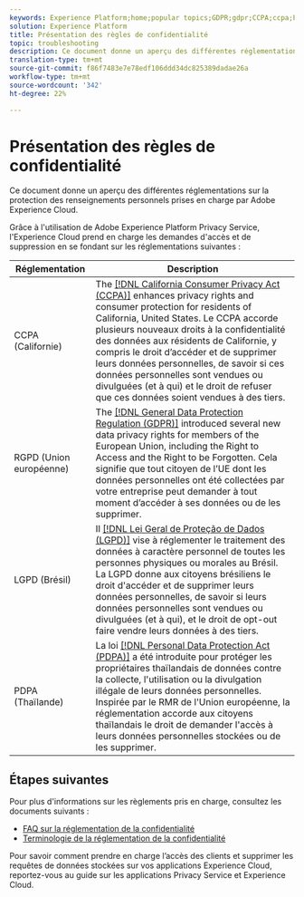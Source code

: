 ```yaml
---
keywords: Experience Platform;home;popular topics;GDPR;gdpr;CCPA;ccpa;PDPA;pdpa;LGPD;lgpd;overview;Overview;regulation;Regulation;regulations;Regulations;privacy;Privacy;
solution: Experience Platform
title: Présentation des règles de confidentialité
topic: troubleshooting
description: Ce document donne un aperçu des différentes réglementations sur la protection des renseignements personnels prises en charge par Adobe Experience Cloud.
translation-type: tm+mt
source-git-commit: f86f7483e7e78edf106ddd34dc825389dadae26a
workflow-type: tm+mt
source-wordcount: '342'
ht-degree: 22%

---
```



# Présentation des règles de confidentialité

Ce document donne un aperçu des différentes réglementations sur la protection des renseignements personnels prises en charge par Adobe Experience Cloud.

Grâce à l&#39;utilisation de Adobe Experience Platform Privacy Service, l&#39;Experience Cloud prend en charge les demandes d&#39;accès et de suppression en se fondant sur les réglementations suivantes :

| Réglementation | Description |
| --- | --- |
| CCPA (Californie) | The [[!DNL California Consumer Privacy Act (CCPA)]](https://oag.ca.gov/privacy/ccpa) enhances privacy rights and consumer protection for residents of California, United States. Le CCPA accorde plusieurs nouveaux droits à la confidentialité des données aux résidents de Californie, y compris le droit d’accéder et de supprimer leurs données personnelles, de savoir si ces données personnelles sont vendues ou divulguées (et à qui) et le droit de refuser que ces données soient vendues à des tiers. |
| RGPD (Union européenne) | The [[!DNL General Data Protection Regulation (GDPR)]](https://gdpr-info.eu) introduced several new data privacy rights for members of the European Union, including the Right to Access and the Right to be Forgotten. Cela signifie que tout citoyen de l’UE dont les données personnelles ont été collectées par votre entreprise peut demander à tout moment d’accéder à ses données ou de les supprimer. |
| LGPD (Brésil) | Il [[!DNL Lei Geral de Proteção de Dados (LGPD)]](https://gdpr.eu/gdpr-vs-lgpd/) vise à réglementer le traitement des données à caractère personnel de toutes les personnes physiques ou morales au Brésil. La LGPD donne aux citoyens brésiliens le droit d&#39;accéder et de supprimer leurs données personnelles, de savoir si leurs données personnelles sont vendues ou divulguées (et à qui), et le droit de opt-out faire vendre leurs données à des tiers. |
| PDPA (Thaïlande) | La loi [[!DNL Personal Data Protection Act (PDPA)]](https://www.pdpc.gov.sg/Overview-of-PDPA/The-Legislation/Personal-Data-Protection-Act) a été introduite pour protéger les propriétaires thaïlandais de données contre la collecte, l&#39;utilisation ou la divulgation illégale de leurs données personnelles. Inspirée par le RMR de l&#39;Union européenne, la réglementation accorde aux citoyens thaïlandais le droit de demander l&#39;accès à leurs données personnelles stockées ou de les supprimer. |

## Étapes suivantes

Pour plus d&#39;informations sur les règlements pris en charge, consultez les documents suivants :

* [FAQ sur la réglementation de la confidentialité](./faq.md)
* [Terminologie de la réglementation de la confidentialité](./terminology.md)

Pour savoir comment prendre en charge l’accès des clients et supprimer les requêtes de données stockées sur vos applications Experience Cloud, reportez-vous au guide sur les applications [](../experience-cloud-apps.md)Privacy Service et Experience Cloud.